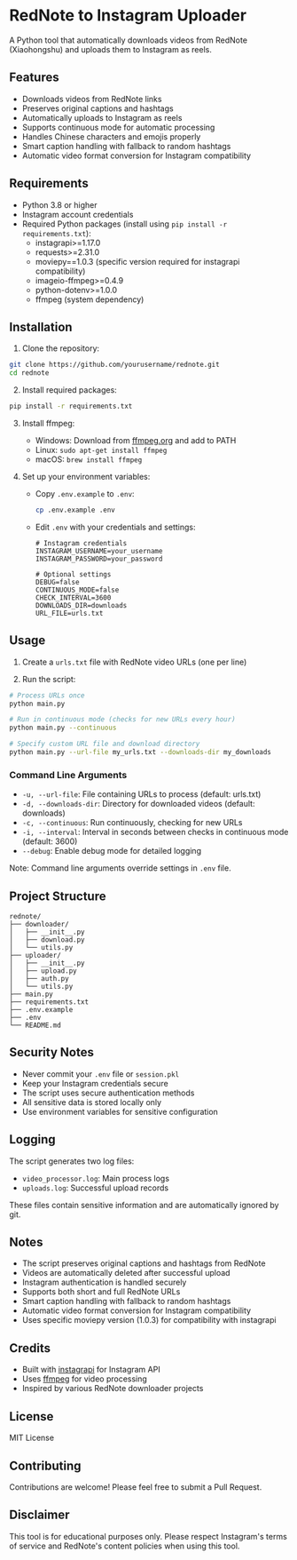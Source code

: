 # RedNote to Instagram Uploader

A Python tool that automatically downloads videos from RedNote (Xiaohongshu) and uploads them to Instagram as reels.

## Features

- Downloads videos from RedNote links
- Preserves original captions and hashtags
- Automatically uploads to Instagram as reels
- Supports continuous mode for automatic processing
- Handles Chinese characters and emojis properly
- Smart caption handling with fallback to random hashtags
- Automatic video format conversion for Instagram compatibility

## Requirements

- Python 3.8 or higher
- Instagram account credentials
- Required Python packages (install using `pip install -r requirements.txt`):
  - instagrapi>=1.17.0
  - requests>=2.31.0
  - moviepy==1.0.3 (specific version required for instagrapi compatibility)
  - imageio-ffmpeg>=0.4.9
  - python-dotenv>=1.0.0
  - ffmpeg (system dependency)

## Installation

1. Clone the repository:
```bash
git clone https://github.com/yourusername/rednote.git
cd rednote
```

2. Install required packages:
```bash
pip install -r requirements.txt
```

3. Install ffmpeg:
   - Windows: Download from [ffmpeg.org](https://ffmpeg.org/download.html) and add to PATH
   - Linux: `sudo apt-get install ffmpeg`
   - macOS: `brew install ffmpeg`

4. Set up your environment variables:
   - Copy `.env.example` to `.env`:
     ```bash
     cp .env.example .env
     ```
   - Edit `.env` with your credentials and settings:
     ```
     # Instagram credentials
     INSTAGRAM_USERNAME=your_username
     INSTAGRAM_PASSWORD=your_password

     # Optional settings
     DEBUG=false
     CONTINUOUS_MODE=false
     CHECK_INTERVAL=3600
     DOWNLOADS_DIR=downloads
     URL_FILE=urls.txt
     ```

## Usage

1. Create a `urls.txt` file with RedNote video URLs (one per line)

2. Run the script:
```bash
# Process URLs once
python main.py

# Run in continuous mode (checks for new URLs every hour)
python main.py --continuous

# Specify custom URL file and download directory
python main.py --url-file my_urls.txt --downloads-dir my_downloads
```

### Command Line Arguments

- `-u, --url-file`: File containing URLs to process (default: urls.txt)
- `-d, --downloads-dir`: Directory for downloaded videos (default: downloads)
- `-c, --continuous`: Run continuously, checking for new URLs
- `-i, --interval`: Interval in seconds between checks in continuous mode (default: 3600)
- `--debug`: Enable debug mode for detailed logging

Note: Command line arguments override settings in `.env` file.

## Project Structure

```
rednote/
├── downloader/
│   ├── __init__.py
│   ├── download.py
│   └── utils.py
├── uploader/
│   ├── __init__.py
│   ├── upload.py
│   ├── auth.py
│   └── utils.py
├── main.py
├── requirements.txt
├── .env.example
├── .env
└── README.md
```

## Security Notes

- Never commit your `.env` file or `session.pkl`
- Keep your Instagram credentials secure
- The script uses secure authentication methods
- All sensitive data is stored locally only
- Use environment variables for sensitive configuration

## Logging

The script generates two log files:
- `video_processor.log`: Main process logs
- `uploads.log`: Successful upload records

These files contain sensitive information and are automatically ignored by git.

## Notes

- The script preserves original captions and hashtags from RedNote
- Videos are automatically deleted after successful upload
- Instagram authentication is handled securely
- Supports both short and full RedNote URLs
- Smart caption handling with fallback to random hashtags
- Automatic video format conversion for Instagram compatibility
- Uses specific moviepy version (1.0.3) for compatibility with instagrapi

## Credits

- Built with [instagrapi](https://github.com/adw0rd/instagrapi) for Instagram API
- Uses [ffmpeg](https://ffmpeg.org/) for video processing
- Inspired by various RedNote downloader projects

## License

MIT License

## Contributing

Contributions are welcome! Please feel free to submit a Pull Request.

## Disclaimer

This tool is for educational purposes only. Please respect Instagram's terms of service and RedNote's content policies when using this tool. 